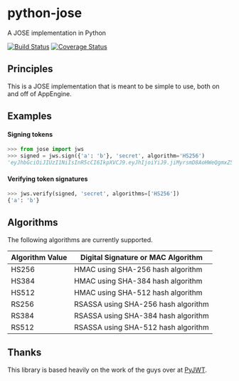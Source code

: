 # python-jose

A JOSE implementation in Python

[![Build Status](https://travis-ci.org/mpdavis/jose.svg?branch=master)](https://travis-ci.org/mpdavis/jose) [![Coverage Status](https://coveralls.io/repos/mpdavis/jose/badge.svg)](https://coveralls.io/r/mpdavis/jose)

## Principles

This is a JOSE implementation that is meant to be simple to use, both on and off of AppEngine.

## Examples

#### Signing tokens

```python
>>> from jose import jws
>>> signed = jws.sign({'a': 'b'}, 'secret', algorithm='HS256')
'eyJhbGciOiJIUzI1NiIsInR5cCI6IkpXVCJ9.eyJhIjoiYiJ9.jiMyrsmD8AoHWeQgmxZ5yq8z0lXS67_QGs52AzC8Ru8'
```

#### Verifying token signatures

```python
>>> jws.verify(signed, 'secret', algorithms=['HS256'])
{'a': 'b'}
```

## Algorithms

The following algorithms are currently supported.

Algorithm Value | Digital Signature or MAC Algorithm
----------------|----------------------------
HS256 | HMAC using SHA-256 hash algorithm
HS384 | HMAC using SHA-384 hash algorithm
HS512 | HMAC using SHA-512 hash algorithm
RS256 | RSASSA using SHA-256 hash algorithm
RS384 | RSASSA using SHA-384 hash algorithm
RS512 | RSASSA using SHA-512 hash algorithm

## Thanks

This library is based heavily on the work of the guys over at [PyJWT](https://github.com/jpadilla/pyjwt).
